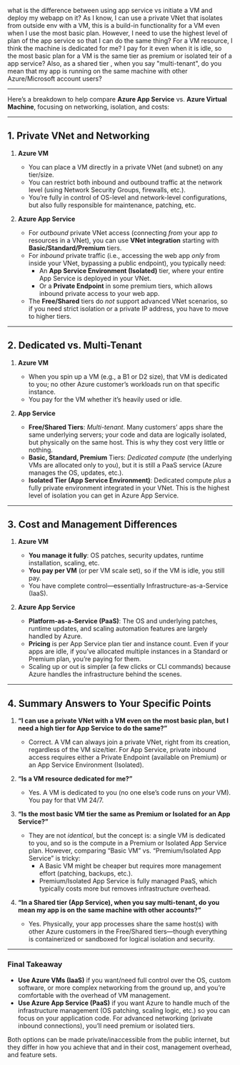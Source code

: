 what is the difference between using app service vs initiate a VM and deploy my webapp on it?
As I know, I can use a private VNet that isolates from outside env with a VM, this is a build-in functionality for a VM even when I use the most basic plan. However, I need to use the highest level of plan of the app service so that I can do the same thing?
For a VM resource, I think the machine is dedicated for me? I pay for it even when it is idle, so the most basic plan for a VM is the same tier as premium or isolated teir of a app service?
Also, as a shared tier , when you say "multi-tenant", do you mean that my app is running on the same machine with other Azure/Microsoft account users?


---

Here’s a breakdown to help compare **Azure App Service** vs. **Azure Virtual Machine**, focusing on networking, isolation, and costs:

---

## 1. Private VNet and Networking

1. **Azure VM**  
   - You can place a VM directly in a private VNet (and subnet) on any tier/size.  
   - You can restrict both inbound and outbound traffic at the network level (using Network Security Groups, firewalls, etc.).  
   - You’re fully in control of OS-level and network-level configurations, but also fully responsible for maintenance, patching, etc.

2. **Azure App Service**  
   - For *outbound* private VNet access (connecting *from* your app *to* resources in a VNet), you can use **VNet integration** starting with **Basic/Standard/Premium** tiers.  
   - For *inbound* private traffic (i.e., accessing the web app *only* from inside your VNet, bypassing a public endpoint), you typically need:  
     - An **App Service Environment (Isolated)** tier, where your entire App Service is deployed in your VNet.  
     - Or a **Private Endpoint** in some premium tiers, which allows inbound private access to your web app.  
   - The **Free/Shared** tiers do *not* support advanced VNet scenarios, so if you need strict isolation or a private IP address, you have to move to higher tiers.

---

## 2. Dedicated vs. Multi-Tenant

1. **Azure VM**  
   - When you spin up a VM (e.g., a B1 or D2 size), that VM is dedicated to you; no other Azure customer’s workloads run on that specific instance.  
   - You pay for the VM whether it’s heavily used or idle.

2. **App Service**  
   - **Free/Shared Tiers**: *Multi-tenant*. Many customers’ apps share the same underlying servers; your code and data are logically isolated, but physically on the same host. This is why they cost very little or nothing.  
   - **Basic, Standard, Premium** Tiers: *Dedicated compute* (the underlying VMs are allocated only to you), but it is still a PaaS service (Azure manages the OS, updates, etc.).  
   - **Isolated Tier (App Service Environment)**: Dedicated compute *plus* a fully private environment integrated in your VNet. This is the highest level of isolation you can get in Azure App Service.

---

## 3. Cost and Management Differences

1. **Azure VM**  
   - **You manage it fully**: OS patches, security updates, runtime installation, scaling, etc.  
   - **You pay per VM** (or per VM scale set), so if the VM is idle, you still pay.  
   - You have complete control—essentially Infrastructure-as-a-Service (IaaS).

2. **Azure App Service**  
   - **Platform-as-a-Service (PaaS)**: The OS and underlying patches, runtime updates, and scaling automation features are largely handled by Azure.  
   - **Pricing** is per App Service plan tier and instance count. Even if your apps are idle, if you’ve allocated multiple instances in a Standard or Premium plan, you’re paying for them.  
   - Scaling up or out is simpler (a few clicks or CLI commands) because Azure handles the infrastructure behind the scenes.

---

## 4. Summary Answers to Your Specific Points

1. **“I can use a private VNet with a VM even on the most basic plan, but I need a high tier for App Service to do the same?”**  
   - Correct. A VM can always join a private VNet, right from its creation, regardless of the VM size/tier. For App Service, private inbound access requires either a Private Endpoint (available on Premium) or an App Service Environment (Isolated).

2. **“Is a VM resource dedicated for me?”**  
   - Yes. A VM is dedicated to you (no one else’s code runs on *your* VM). You pay for that VM 24/7.

3. **“Is the most basic VM tier the same as Premium or Isolated for an App Service?”**  
   - They are not *identical*, but the concept is: a single VM is dedicated to you, and so is the compute in a Premium or Isolated App Service plan. However, comparing “Basic VM” vs. “Premium/Isolated App Service” is tricky:  
     - A Basic VM might be cheaper but requires more management effort (patching, backups, etc.).  
     - Premium/Isolated App Service is fully managed PaaS, which typically costs more but removes infrastructure overhead.

4. **“In a Shared tier (App Service), when you say multi-tenant, do you mean my app is on the same machine with other accounts?”**  
   - Yes. Physically, your app processes share the same host(s) with other Azure customers in the Free/Shared tiers—though everything is containerized or sandboxed for logical isolation and security.

---

### Final Takeaway

- **Use Azure VMs (IaaS)** if you want/need full control over the OS, custom software, or more complex networking from the ground up, and you’re comfortable with the overhead of VM management.  
- **Use Azure App Service (PaaS)** if you want Azure to handle much of the infrastructure management (OS patching, scaling logic, etc.) so you can focus on your application code. For advanced networking (private inbound connections), you’ll need premium or isolated tiers.

Both options can be made private/inaccessible from the public internet, but they differ in how you achieve that and in their cost, management overhead, and feature sets.
